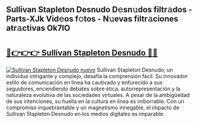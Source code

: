 ## Sullivan Stapleton Desnudo D𝚎sn𝚞dos filtr𝚊dos - Parts-XJk Vid𝚎os f𝚘tos - N𝚞evas filtr𝚊ciones atr𝚊ctivas Ok7IO

# <h2><a href="http://mb9tt7.tromn.icu/?c=Sullivan+Stapleton+Desnudo">🔗👉👉👉 Sullivan Stapleton Desnudo 🔗🔗</a></h2>

[![Sullivan Stapleton Desnudo nuevo](https://i.imgur.com/pEAQMta.gif)](http://mb9tt7.tromn.icu/?c=Sullivan+Stapleton+Desnudo)
Sullivan Stapleton Desnudo, un individuo intrigante y complejo, desafía la comprensión fácil. Su innovador estilo de comunicación en línea ha cautivado y enfurecido a sus seguidores, encendiendo debates sobre ética, autorrepresentación y la naturaleza evolutiva de las sociedades virtuales. A pesar de la ambigüedad de sus intenciones, su huella en la cultura en línea es imborrable. Con un compromiso inquebrantable y un magnetismo innegable, el impacto de Sullivan Stapleton Desnudo en los medios digitales es imparable.
